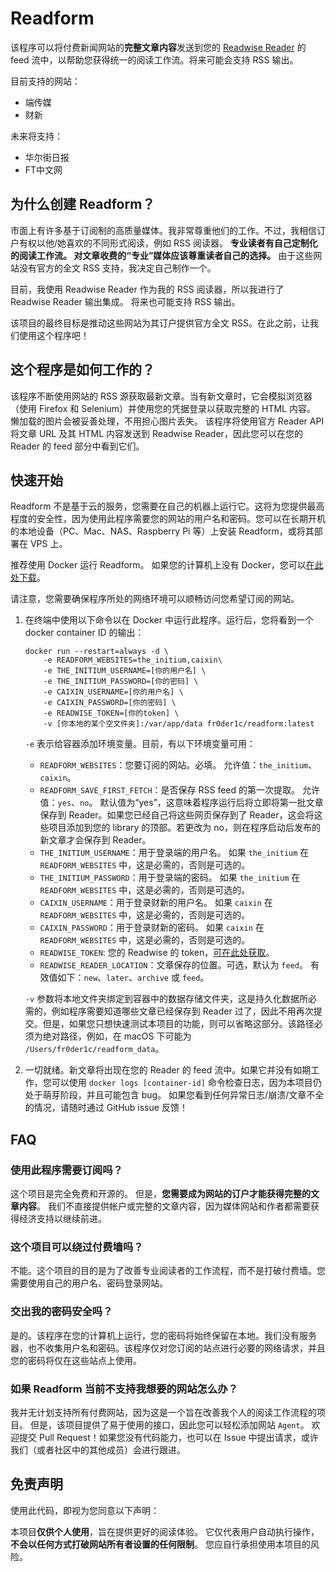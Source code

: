 # Readform

该程序可以将付费新闻网站的**完整文章内容**发送到您的 [Readwise Reader](https://readwise.io/read) 的 feed 流中，以帮助您获得统一的阅读工作流。将来可能会支持 RSS 输出。

目前支持的网站：
- 端传媒
- 财新

未来将支持：
- 华尔街日报
- FT中文网

## 为什么创建 Readform？
市面上有许多基于订阅制的高质量媒体。我非常尊重他们的工作。不过，我相信订户有权以他/她喜欢的不同形式阅读，例如 RSS 阅读器。 **专业读者有自己定制化的阅读工作流。 对文章收费的“专业”媒体应该尊重读者自己的选择。** 由于这些网站没有官方的全文 RSS 支持，我决定自己制作一个。

目前，我使用 Readwise Reader 作为我的 RSS 阅读器，所以我进行了 Readwise Reader 输出集成。 将来也可能支持 RSS 输出。

该项目的最终目标是推动这些网站为其订户提供官方全文 RSS。在此之前，让我们使用这个程序吧！

## 这个程序是如何工作的？
该程序不断使用网站的 RSS 源获取最新文章。当有新文章时，它会模拟浏览器（使用 Firefox 和 Selenium）并使用您的凭据登录以获取完整的 HTML 内容。 懒加载的图片会被妥善处理，不用担心图片丢失。 该程序将使用官方 Reader API 将文章 URL 及其 HTML 内容发送到 Readwise Reader，因此您可以在您的 Reader 的 feed 部分中看到它们。


## 快速开始
Readform 不是基于云的服务，您需要在自己的机器上运行它。这将为您提供最高程度的安全性，因为使用此程序需要您的网站的用户名和密码。您可以在长期开机的本地设备（PC、Mac、NAS、Raspberry Pi 等）上安装 Readform，或将其部署在 VPS 上。

推荐使用 Docker 运行 Readform。 如果您的计算机上没有 Docker，您可以[在此处下载](https://docs.docker.com/get-docker/)。

请注意，您需要确保程序所处的网络环境可以顺畅访问您希望订阅的网站。

1. 在终端中使用以下命令以在 Docker 中运行此程序。运行后，您将看到一个 docker container ID 的输出：
     ```
     docker run --restart=always -d \
         -e READFORM_WEBSITES=the_initium,caixin\
         -e THE_INITIUM_USERNAME=[你的用户名] \
         -e THE_INITIUM_PASSWORD=[你的密码] \
         -e CAIXIN_USERNAME=[你的用户名] \
         -e CAIXIN_PASSWORD=[你的密码] \
         -e READWISE_TOKEN=[你的token] \
         -v [你本地的某个空文件夹]:/var/app/data fr0der1c/readform:latest
     ```
    `-e` 表示给容器添加环境变量。目前，有以下环境变量可用：
    - `READFORM_WEBSITES`：您要订阅的网站。必填。 允许值：`the_initium`、`caixin`。
    - `READFORM_SAVE_FIRST_FETCH`：是否保存 RSS feed 的第一次提取。 允许值：`yes`、`no`。 默认值为“yes”，这意味着程序运行后将立即将第一批文章保存到 Reader。如果您已经自己将这些网页保存到了 Reader，这会将这些项目添加到您的 library 的顶部。若更改为 no，则在程序启动后发布的新文章才会保存到 Reader。 
    - `THE_INITIUM_USERNAME`：用于登录端的用户名。 如果 `the_initium` 在 `READFORM_WEBSITES` 中，这是必需的，否则是可选的。
    - `THE_INITIUM_PASSWORD`：用于登录端的密码。 如果 `the_initium` 在 `READFORM_WEBSITES` 中，这是必需的，否则是可选的。
    - `CAIXIN_USERNAME`：用于登录财新的用户名。 如果 `caixin` 在 `READFORM_WEBSITES` 中，这是必需的，否则是可选的。
    - `CAIXIN_PASSWORD`：用于登录财新的密码。 如果 `caixin` 在 `READFORM_WEBSITES` 中，这是必需的，否则是可选的。
    - `READWISE_TOKEN`: 您的 Readwise 的 token，[可在此处获取](https://readwise.io/access_token)。
    - `READWISE_READER_LOCATION`：文章保存的位置。可选，默认为 `feed`。 有效值如下：`new`、`later`、`archive` 或 `feed`。
   
    `-v` 参数将本地文件夹绑定到容器中的数据存储文件夹，这是持久化数据所必需的，例如程序需要知道哪些文章已经保存到 Reader 过了，因此不用再次提交。但是，如果您只想快速测试本项目的功能，则可以省略这部分。该路径必须为绝对路径，例如，在 macOS 下可能为 `/Users/fr0der1c/readform_data`。
2. 一切就绪。新文章将出现在您的 Reader 的 feed 流中。如果它并没有如期工作，您可以使用 `docker logs [container-id]` 命令检查日志，因为本项目仍处于萌芽阶段，并且可能包含 bug。 如果您看到任何异常日志/崩溃/文章不全的情况，请随时通过 GitHub issue 反馈！

## FAQ
### 使用此程序需要订阅吗？
这个项目是完全免费和开源的。 但是，**您需要成为网站的订户才能获得完整的文章内容**。 我们不直接提供帐户或完整的文章内容，因为媒体网站和作者都需要获得经济支持以继续前进。

### 这个项目可以绕过付费墙吗？
不能。这个项目的目的是为了改善专业阅读者的工作流程，而不是打破付费墙。您需要使用自己的用户名、密码登录网站。

### 交出我的密码安全吗？
是的。该程序在您的计算机上运行，您的密码将始终保留在本地。我们没有服务器，也不收集用户名和密码。该程序仅对您订阅的站点进行必要的网络请求，并且您的密码将仅在这些站点上使用。

### 如果 Readform 当前不支持我想要的网站怎么办？
我并无计划支持所有付费网站，因为这是一个旨在改善我个人的阅读工作流程的项目。 但是，该项目提供了易于使用的接口，因此您可以轻松添加网站 `Agent`。 欢迎提交 Pull Request！如果您没有代码能力，也可以在 Issue 中提出请求，或许我们（或者社区中的其他成员）会进行跟进。

## 免责声明
使用此代码，即视为您同意以下声明：

本项目**仅供个人使用**，旨在提供更好的阅读体验。 它仅代表用户自动执行操作，**不会以任何方式打破网站所有者设置的任何限制**。 您应自行承担使用本项目的风险。